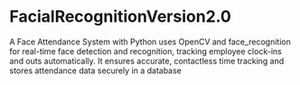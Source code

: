 # FacialRecognitionVersion2.0
A Face Attendance System with Python uses OpenCV and face_recognition for real-time face detection and recognition, tracking employee clock-ins and outs automatically. It ensures accurate, contactless time tracking and stores attendance data securely in a database
